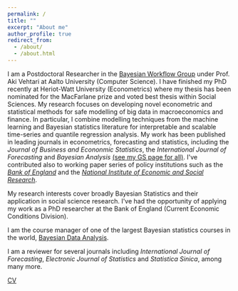 ```yaml
---
permalink: /
title: ""
excerpt: "About me"
author_profile: true
redirect_from: 
  - /about/
  - /about.html
---
```


I am a Postdoctoral Researcher in the [Bayesian Workflow Group](https://users.aalto.fi/~ave/group.html) under Prof. Aki Vehtari at Aalto University (Computer Science). I have finished my PhD recently at Heriot-Watt University (Econometrics) where my thesis has been nominated for the MacFarlane prize and voted best thesis within Social Sciences. My research focuses on developing novel econometric and statistical methods for safe modelling of big data in macroeconomics and finance. In particular, I combine modelling techniques from the machine learning and Bayesian statistics literature for interpretable and scalable time-series and quantile regression analysis. My work has been published in leading journals in econometrics, forecasting and statistics, including the *Journal of Business and Econonmic Statistics*, the *International Journal of Forecasting* and *Bayesian Analysis* [(see my GS page for all)](https://scholar.google.com/citations?user=9gKE8e4AAAAJ&hl=en). I've contributed also to working paper series of policy institutions such as the [*Bank of England*](https://www.bankofengland.co.uk/working-paper/2023/flexible-bayesian-midas-time-variation-group-shrinkage-and-sparsity) and the [*National Institute of Economic and Social Research*](https://niesr.ac.uk/publications/nowcasting-growth-google-trends-data?type=discussion-papers).
  
My research interests cover broadly Bayesian Statistics and their application in social science research. I've had the opportunity of applying my work as a PhD researcher at the Bank of England (Current Economic Conditions Division).

I am the course manager of one of the largest Bayesian statistics courses in the world, [Bayesian Data Analysis](https://avehtari.github.io/BDA_course_Aalto/).

I am a reviewer for several journals including *International Journal of Forecasting*, *Electronic Journal of Statistics* and *Statistica Sinica*, among many more.

[CV](https://github.com/davkoh/davkoh.github.io/blob/master/files/CVDavidKohns.pdf) 

